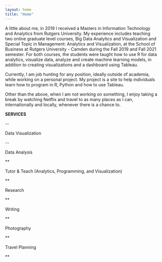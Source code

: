 ```yaml
---
layout: home
title: "Home"
---
```


A little about me, in 2019 I received a Masters in Information Technology and Analytics from Rutgers University. My experience includes teaching two online graduate level courses, Big Data Analytics and Visualization and Special Topic in Management: Analytics and Visualization, at the School of Business at Rutgers University - Camden during the Fall 2019 and Fall 2021 semester. For both courses, the students were taught how to use R for data analytics, visualize data, analyze and create machine learning models, in addition to creating visualizations and a dashboard using Tableau. 

Currently, I am job hunting for any position, ideally outside of academia, while working on a personal project. My project is a site to help individuals learn how to program in R, Python and how to use Tableau. 

Other than the above, when I am not working on something, I enjoy taking a break by watching Netflix and travel to as many places as I can, internationally and locally, whenever there is a chance to. 




**SERVICES**

--

Data Visualization

-- 

Data Analysis

**

Tutor & Teach (Analytics, Programming, and Visualization)

**

Research

**

Writing

**

Photography

**

Travel Planning

**


